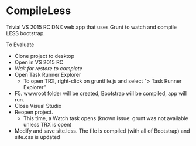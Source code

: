 CompileLess
===========

Trivial VS 2015 RC DNX web app that uses Grunt to watch and compile LESS bootstrap.

To Evaluate
* Clone project to desktop
* Open in VS 2015 RC
* _Wait for restore to complete_
* Open Task Runner Explorer 
  * To open TRX, right-click on gruntfile.js and select "> Task Runner Explorer"
* F5.  wwwroot folder will be created, Bootstrap will be compiled, app will run.
* Close Visual Studio
* Reopen project.
  * This time, a Watch task opens (known issue: grunt was not available unless TRX is open)
* Modify and save site.less.  The file is compiled (with all of Bootstrap) and site.css is updated
